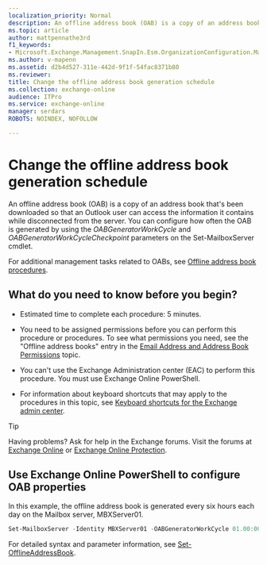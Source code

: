```yaml
---
localization_priority: Normal
description: An offline address book (OAB) is a copy of an address book that's been downloaded so that an Outlook user can access the information it contains while disconnected from the server. You can configure how often the OAB is generated by using the OABGeneratorWorkCycle and OABGeneratorWorkCycleCheckpoint parameters on the Set-MailboxServer cmdlet.
ms.topic: article
author: mattpennathe3rd
f1_keywords:
- Microsoft.Exchange.Management.SnapIn.Esm.OrganizationConfiguration.Mailbox.OfflineAddressBookGeneralPage
ms.author: v-mapenn
ms.assetid: d2b4d527-311e-442d-9f1f-54fac8371b80
ms.reviewer: 
title: Change the offline address book generation schedule
ms.collection: exchange-online
audience: ITPro
ms.service: exchange-online
manager: serdars
ROBOTS: NOINDEX, NOFOLLOW

---
```


# Change the offline address book generation schedule

An offline address book (OAB) is a copy of an address book that's been downloaded so that an Outlook user can access the information it contains while disconnected from the server. You can configure how often the OAB is generated by using the _OABGeneratorWorkCycle_ and _OABGeneratorWorkCycleCheckpoint_ parameters on the Set-MailboxServer cmdlet.

For additional management tasks related to OABs, see [Offline address book procedures](offline-address-book-procedures.md).

## What do you need to know before you begin?

- Estimated time to complete each procedure: 5 minutes.

- You need to be assigned permissions before you can perform this procedure or procedures. To see what permissions you need, see the "Offline address books" entry in the [Email Address and Address Book Permissions](https://technet.microsoft.com/library/1c1de09d-16ef-4424-9bfb-eb7edffbc8c2.aspx) topic.

- You can't use the Exchange Administration center (EAC) to perform this procedure. You must use Exchange Online PowerShell.

- For information about keyboard shortcuts that may apply to the procedures in this topic, see [Keyboard shortcuts for the Exchange admin center](../../accessibility/keyboard-shortcuts-in-admin-center.md).

> [!TIP]
> Having problems? Ask for help in the Exchange forums. Visit the forums at [Exchange Online](https://go.microsoft.com/fwlink/p/?linkId=267542) or [Exchange Online Protection](https://go.microsoft.com/fwlink/p/?linkId=285351).

## Use Exchange Online PowerShell to configure OAB properties
<a name="UseShell"> </a>

In this example, the offline address book is generated every six hours each day on the Mailbox server, MBXServer01.

```PowerShell
Set-MailboxServer -Identity MBXServer01 -OABGeneratorWorkCycle 01.00:00:00 -OABGeneratorWorkCycleCheckpoint 06:00:00
```

For detailed syntax and parameter information, see [Set-OfflineAddressBook](https://docs.microsoft.com/powershell/module/exchange/email-addresses-and-address-books/set-offlineaddressbook).
